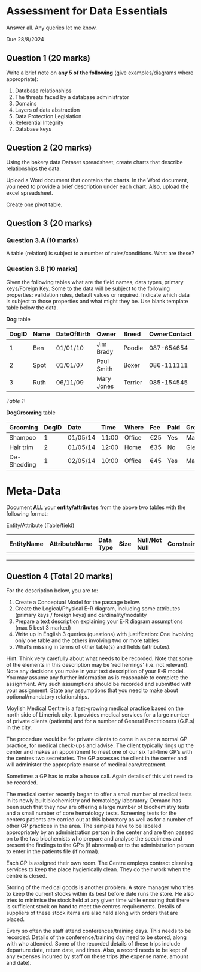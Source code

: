 
# Assessment for Data Essentials

Answer all. Any queries let me know.

Due 28/8/2024

## Question 1 (20 marks)

Write a brief note on **any 5 of the following** (give examples/diagrams where appropriate):

1. Database relationships
2. The threats faced by a database administrator
3. Domains
4. Layers of data abstraction
5. Data Protection Legislation
6. Referential Integrity
7. Database keys

## Question 2 (20 marks)

Using the bakery data Dataset spreadsheet, create charts that describe relationships the data.

Upload a Word document that contains the charts. In the Word document, you need to provide a brief description under each chart. Also, upload the excel spreadsheet.

Create one pivot table.

## Question 3 (20 marks)

### Question 3.A (10 marks)

A table (relation) is subject to a number of rules/conditions. What are these?

### Question 3.B (10 marks)

Given the following tables what are the field names, data types, primary keys/Foreign Key. Some to the data will be subject to the following properties: validation rules, default values or required. Indicate which data is subject to those properties and what might they be. Use blank template table below the data.

**Dog** table

| **DogID**     | **Name** | **DateOfBirth** | **Owner**  | **Breed** | **OwnerContact** |
|:--------------|:---------|:----------------|:-----------|:----------|:-----------------|
| 1             | Ben      | 01/01/10        | Jim Brady  | Poodle    | 087-654654       |
| 2             | Spot     | 01/01/07        | Paul Smith | Boxer     | 086-111111       |
| 3             | Ruth     | 06/11/09        | Mary Jones | Terrier   | 085-154545       |

*Table 1:*

**DogGrooming** table

| **Grooming**    | **DogID** | **Date** | **Time** | **Where** | **Fee** | **Paid** | **Groomer** |
|:----------------|:----------|:---------|:---------|:----------|:--------|:---------|:------------|
| Shampoo         | 1         | 01/05/14 | 11:00    | Office    | €25     | Yes      | Marie       |
| Hair trim       | 2         | 01/05/14 | 12:00    | Home      | €35     | No       | Glen        |
| De-Shedding     | 1         | 02/05/14 | 10:00    | Office    | €45     | Yes      | Marie       |

# **Meta-Data**

Document **ALL** your **entity/attributes** from the above two tables with the following format:

Entity/Attribute (Table/field)

| **EntityName** | **AttributeName** | **Data Type** | **Size** | **Null/Not Null** | **Constraint** |
|:---------------|:------------------|:--------------|:---------|:------------------|:---------------|
|                |                   |               |          |                   |                |
|                |                   |               |          |                   |                |
|                |                   |               |          |                   |                |

## Question 4 (Total 20 marks)

For the description below, you are to:

1. Create a Conceptual Model for the passage below.
2. Create the Logical/Physical E-R diagram, including some attributes (primary keys / foreign keys) and cardinality/modality
3. Prepare a text description explaining your E-R diagram assumptions (max 5 best 3 marked)
4. Write up in English 3 queries (questions) with justification: One involving only one table and the others involving two or more tables
5. What’s missing in terms of other table(s) and fields (attributes).

Hint: Think very carefully about what needs to be recorded. Note that some of the elements in this description may be ‘red herrings’ (i.e. not relevant). Note any decisions you make in your text description of your E-R model. You may assume any further information as is reasonable to complete the assignment. Any such assumptions should be recorded and submitted with your assignment. State any assumptions that you need to make about optional/mandatory relationships.

Moylish Medical Centre is a fast-growing medical practice based on the north side of Limerick city. It provides medical services for a large number of private clients (patients) and for a number of General Practitioners (G.P.s) in the city.

The procedure would be for private clients to come in as per a normal GP practice, for medical check-ups and advise. The client typically rings up the center and makes an appointment to meet one of our six full-time GP’s with the centres two secretaries. The GP assesses the client in the center and will administer the appropriate course of medical care/treatment.

Sometimes a GP has to make a house call. Again details of this visit need to be recorded.

The medical center recently began to offer a small number of medical tests in its newly built biochemistry and hematology laboratory. Demand has been such that they now are offering a large number of biochemistry tests and a small number of core hematology tests. Screening tests for the centers patients are carried out at this laboratory as well as for a number of other GP practices in the area. The samples have to be labeled appropriately by an administration person in the center and are then passed on to the two biochemists who prepare and analyse the specimens and present the findings to the GP’s (if abnormal) or to the administration person to enter in the patients file (if normal).

Each GP is assigned their own room. The Centre employs contract cleaning services to keep the place hygienically clean. They do their work when the centre is closed.

Storing of the medical goods is another problem. A store manager who tries to keep the current stocks within its best before date runs the store. He also tries to minimise the stock held at any given time while ensuring that there is sufficient stock on hand to meet the centres requirements. Details of suppliers of these stock items are also held along with orders that are placed.

Every so often the staff attend conferences/training days. This needs to be recorded. Details of the conference/training day need to be stored, along with who attended. Some of the recorded details of these trips include departure date, return date, and times. Also, a record needs to be kept of any expenses incurred by staff on these trips (the expense name, amount and date).
